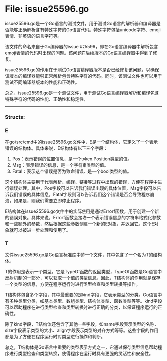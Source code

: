 # File: issue25596.go

issue25596.go是一个Go语言的测试文件，用于测试Go语言的解析器和编译器是否能够正确解析含有特殊字符的Go语言代码。特殊字符包括unicode字符、emoji表情、非英语的语言字符等。

该文件的命名来自于Go编译器的issue #25596，即在Go语言编译器中解析包含emoji表情的代码时出现的问题。该问题在后续版本的Go语言编译器中得到了修复。

issue25596.go的作用在于测试Go语言编译器版本是否已经修复该问题，以确保该版本的编译器能够正常解析包含特殊字符的代码。同时，该测试文件也可以用于测试不同编译器版本的性能和正确性。

总之，issue25596.go是一个测试文件，用于测试Go语言编译器解析和编译包含特殊字符的代码的性能、正确性和稳定性。




---

### Structs:

### E

在go/src/cmd中的issue25596.go文件中，E是一个结构体，它定义了一个表示错误的结构体。具体来说，E结构体有以下三个字段：

1. Pos：表示错误的位置信息，是一个token.Position类型的值。
2. Msg：表示错误的信息，是一个字符串类型的值。
3. Fatal：表示这个错误是否为致命错误，是一个bool类型的值。

这个结构体主要用于代表解析、编译、链接等过程中出现的错误，方便在程序中进行错误处理。其中，Pos字段可以告诉我们错误出现的具体位置，Msg字段可以告诉我们错误的具体信息，Fatal字段则可以告诉我们这个错误是否会导致程序崩溃，如果是，则我们需要立即停止程序。

E结构体在issue25596.go文件中的实际使用是通过Errorf函数，用于创建一个新的错误对象。具体来说，Errorf函数会接收一个表示错误信息的字符串格式化参数和一些额外的参数，然后根据这些参数创建一个新的E对象，并返回它。这个E对象就可以被进一步处理和使用了。



### T

文件issue25596.go是Go语言标准库中的一个文件，其中包含了一个名为T的结构体。

T的作用是表示一个类型。它是TypeOf函数的返回类型，TypeOf函数是Go语言中反射机制的一部分，可以获取一个值的类型信息。因此，T结构体的作用就是保存一个类型的信息，方便在程序运行时进行类型检查和类型转换等操作。

T结构体包含多个字段，其中最重要的是kind字段，它表示类型的分类。Go语言中有多种类型分类，如基本类型、数组类型、结构体类型、函数类型等等。kind字段可以帮助程序在进行类型检查和类型转换时进行正确的分类，以保证程序运行的正确性。

除了kind字段，T结构体还包含了其他一些字段，如name字段表示类型的名称、size字段表示类型的大小、align字段表示类型的对齐方式等等。这些字段的作用都是为了方便在程序运行时对类型进行操作和判断。

总之，T结构体是Go语言中重要的类型表示方式之一，它通过保存类型信息帮助程序进行类型检查和类型转换，使得程序在运行时具有更强的灵活性和安全性。



